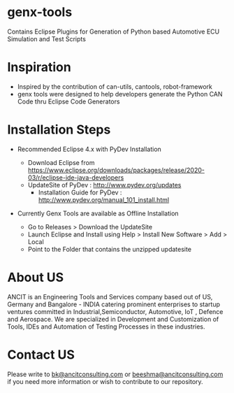 # genx-tools
Contains Eclipse Plugins for Generation of Python based Automotive ECU Simulation and Test Scripts

# Inspiration
- Inspired by the contribution of can-utils, cantools, robot-framework
- genx tools were designed to help developers generate the Python CAN Code thru Eclipse Code Generators

# Installation Steps
- Recommended Eclipse 4.x with PyDev Installation
  - Download Eclipse from https://www.eclipse.org/downloads/packages/release/2020-03/r/eclipse-ide-java-developers
  - UpdateSite of PyDev : http://www.pydev.org/updates
    - Installation Guide for PyDev : http://www.pydev.org/manual_101_install.html
    
- Currently Genx Tools are available as Offline Installation
  - Go to Releases > Download the UpdateSite
  - Launch Eclipse and Install using Help > Install New Software > Add > Local
  - Point to the Folder that contains the unzipped updatesite
  

# About US
ANCIT is an Engineering Tools and Services company based out of US, Germany and Bangalore - INDIA catering prominent enterprises to startup ventures committed in Industrial,Semiconductor, Automotive, IoT , Defence and Aerospace. We are specialized in Development and Customization of Tools, IDEs and Automation of Testing Processes in these industries.

# Contact US
Please write to bk@ancitconsulting.com or beeshma@ancitconsulting.com if you need more information or wish to contribute to our repository.

